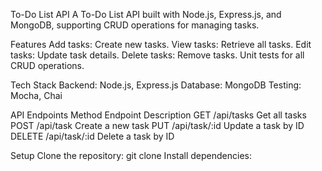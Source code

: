 To-Do List API
A To-Do List API built with Node.js, Express.js, and MongoDB, supporting CRUD operations for managing tasks.

Features
Add tasks: Create new tasks.
View tasks: Retrieve all tasks.
Edit tasks: Update task details.
Delete tasks: Remove tasks.
Unit tests for all CRUD operations.

Tech Stack
Backend: Node.js, Express.js
Database: MongoDB
Testing: Mocha, Chai

API Endpoints
Method	Endpoint	Description
GET	/api/tasks	Get all tasks
POST	/api/task	Create a new task
PUT	/api/task/:id	Update a task by ID
DELETE	/api/task/:id	Delete a task by ID

Setup
Clone the repository:
git clone 
Install dependencies:

